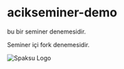 # acikseminer-demo

bu bir seminer denemesidir.

Seminer içi fork denemesidir.

![Spaksu Logo](https://www.spaksu.com/wp-content/uploads/2017/04/spaksulogoblog.png)
